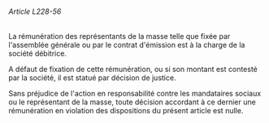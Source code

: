 ###### Article L228-56

La rémunération des représentants de la masse telle que fixée par l'assemblée générale ou par le contrat d'émission est à la charge de la société débitrice.

A défaut de fixation de cette rémunération, ou si son montant est contesté par la société, il est statué par décision de justice.

Sans préjudice de l'action en responsabilité contre les mandataires sociaux ou le représentant de la masse, toute décision accordant à ce dernier une rémunération en violation des dispositions du présent article est nulle.

